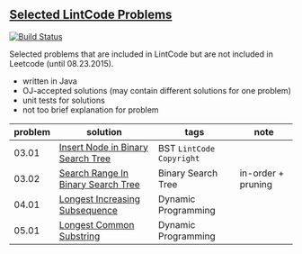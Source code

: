 ## [Selected LintCode Problems](http://www.lintcode.com/en/problem/)

[![Build Status](https://travis-ci.org/interviewcoder/lintcode.svg?branch=master)](https://travis-ci.org/interviewcoder/lintcode)

Selected problems that are included in LintCode but are not included in Leetcode (until 08.23.2015).

- written in Java
- OJ-accepted solutions (may contain different solutions for one problem)
- unit tests for solutions
- not too brief explanation for problem

| problem | solution | tags | note |
| --- | ---- | ---------| ----- |
| 03.01 | [Insert Node in Binary Search Tree](https://github.com/interviewcoder/lintcode/blob/master/03_binarytree%26divideconquer/_01_InsertNodeInABinarySearchTree/Solution.java) | BST `LintCode Copyright` | |
| 03.02 | [Search Range In Binary Search Tree](https://github.com/interviewcoder/lintcode/blob/master/03_binarytree%26divideconquer/_02_SearchRangeInBinarySearchTree/Solution.java) | Binary Search Tree | in-order + pruning |
| 04.01 | [Longest Increasing Subsequence](https://github.com/interviewcoder/lintcode/blob/master/04_dynamicprogrammingI/_01_LongestIncreasingSubsequence/Solution.java) | Dynamic Programming | |
| 05.01 | [Longest Common Substring](https://github.com/interviewcoder/lintcode/blob/master/05_dynamicprogrammingII/_01_LongestCommonSubstring/Solution.java) | Dynamic Programming | |